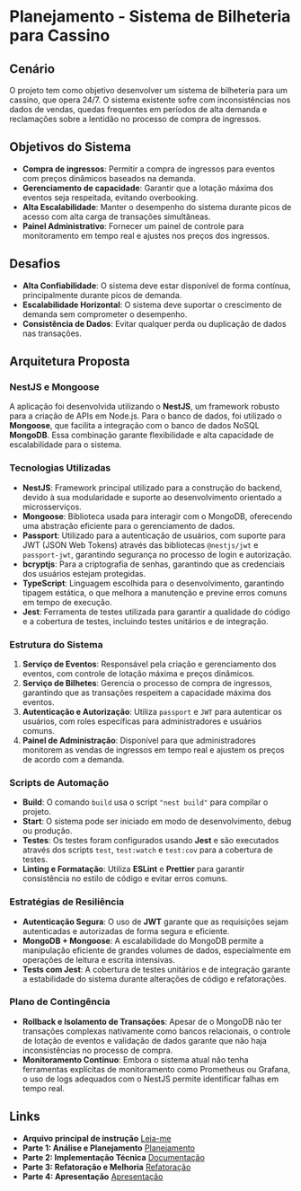 # Planejamento - Sistema de Bilheteria para Cassino

## Cenário

O projeto tem como objetivo desenvolver um sistema de bilheteria para um cassino, que opera 24/7. O sistema existente sofre com inconsistências nos dados de vendas, quedas frequentes em períodos de alta demanda e reclamações sobre a lentidão no processo de compra de ingressos.

## Objetivos do Sistema

- **Compra de ingressos**: Permitir a compra de ingressos para eventos com preços dinâmicos baseados na demanda.
- **Gerenciamento de capacidade**: Garantir que a lotação máxima dos eventos seja respeitada, evitando overbooking.
- **Alta Escalabilidade**: Manter o desempenho do sistema durante picos de acesso com alta carga de transações simultâneas.
- **Painel Administrativo**: Fornecer um painel de controle para monitoramento em tempo real e ajustes nos preços dos ingressos.

## Desafios

- **Alta Confiabilidade**: O sistema deve estar disponível de forma contínua, principalmente durante picos de demanda.
- **Escalabilidade Horizontal**: O sistema deve suportar o crescimento de demanda sem comprometer o desempenho.
- **Consistência de Dados**: Evitar qualquer perda ou duplicação de dados nas transações.

## Arquitetura Proposta

### NestJS e Mongoose

A aplicação foi desenvolvida utilizando o **NestJS**, um framework robusto para a criação de APIs em Node.js. Para o banco de dados, foi utilizado o **Mongoose**, que facilita a integração com o banco de dados NoSQL **MongoDB**. Essa combinação garante flexibilidade e alta capacidade de escalabilidade para o sistema.

### Tecnologias Utilizadas

- **NestJS**: Framework principal utilizado para a construção do backend, devido à sua modularidade e suporte ao desenvolvimento orientado a microsserviços.
- **Mongoose**: Biblioteca usada para interagir com o MongoDB, oferecendo uma abstração eficiente para o gerenciamento de dados.
- **Passport**: Utilizado para a autenticação de usuários, com suporte para JWT (JSON Web Tokens) através das bibliotecas `@nestjs/jwt` e `passport-jwt`, garantindo segurança no processo de login e autorização.
- **bcryptjs**: Para a criptografia de senhas, garantindo que as credenciais dos usuários estejam protegidas.
- **TypeScript**: Linguagem escolhida para o desenvolvimento, garantindo tipagem estática, o que melhora a manutenção e previne erros comuns em tempo de execução.
- **Jest**: Ferramenta de testes utilizada para garantir a qualidade do código e a cobertura de testes, incluindo testes unitários e de integração.

### Estrutura do Sistema

1. **Serviço de Eventos**: Responsável pela criação e gerenciamento dos eventos, com controle de lotação máxima e preços dinâmicos.
2. **Serviço de Bilhetes**: Gerencia o processo de compra de ingressos, garantindo que as transações respeitem a capacidade máxima dos eventos.
3. **Autenticação e Autorização**: Utiliza `passport` e `JWT` para autenticar os usuários, com roles específicas para administradores e usuários comuns.
4. **Painel de Administração**: Disponível para que administradores monitorem as vendas de ingressos em tempo real e ajustem os preços de acordo com a demanda.

### Scripts de Automação

- **Build**: O comando `build` usa o script `"nest build"` para compilar o projeto.
- **Start**: O sistema pode ser iniciado em modo de desenvolvimento, debug ou produção.
- **Testes**: Os testes foram configurados usando **Jest** e são executados através dos scripts `test`, `test:watch` e `test:cov` para a cobertura de testes.
- **Linting e Formatação**: Utiliza **ESLint** e **Prettier** para garantir consistência no estilo de código e evitar erros comuns.

### Estratégias de Resiliência

- **Autenticação Segura**: O uso de **JWT** garante que as requisições sejam autenticadas e autorizadas de forma segura e eficiente.
- **MongoDB + Mongoose**: A escalabilidade do MongoDB permite a manipulação eficiente de grandes volumes de dados, especialmente em operações de leitura e escrita intensivas.
- **Tests com Jest**: A cobertura de testes unitários e de integração garante a estabilidade do sistema durante alterações de código e refatorações.

### Plano de Contingência

- **Rollback e Isolamento de Transações**: Apesar de o MongoDB não ter transações complexas nativamente como bancos relacionais, o controle de lotação de eventos e validação de dados garante que não haja inconsistências no processo de compra.
- **Monitoramento Contínuo**: Embora o sistema atual não tenha ferramentas explícitas de monitoramento como Prometheus ou Grafana, o uso de logs adequados com o NestJS permite identificar falhas em tempo real.

## Links

- **Arquivo principal de instrução** [Leia-me](../README.md)
- **Parte 1: Análise e Planejamento**  [Planejamento](docs/planning.md)
- **Parte 2: Implementação Técnica** [Documentação](docs/api.md)
- **Parte 3: Refatoração e Melhoria** [Refatoração](docs/refactoring.md)
- **Parte 4: Apresentação** [Apresentação](https://youtu.be/_FCRMsN70D4)